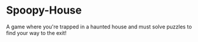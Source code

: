 # Spoopy-House
A game where you're trapped in a haunted house and must solve puzzles to find your way to the exit!
